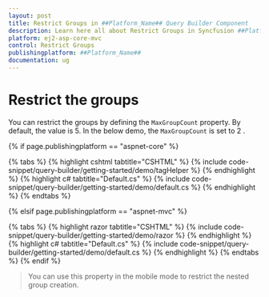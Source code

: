 ```yaml
---
layout: post
title: Restrict Groups in ##Platform_Name## Query Builder Component
description: Learn here all about Restrict Groups in Syncfusion ##Platform_Name## Query Builder component and more.
platform: ej2-asp-core-mvc
control: Restrict Groups
publishingplatform: ##Platform_Name##
documentation: ug
---
```



# Restrict the groups

You can restrict the groups by defining the `MaxGroupCount` property. By default, the value is 5. In the below demo, the `MaxGroupCount` is set to 2 .

{% if page.publishingplatform == "aspnet-core" %}

{% tabs %}
{% highlight cshtml tabtitle="CSHTML" %}
{% include code-snippet/query-builder/getting-started/demo/tagHelper %}
{% endhighlight %}
{% highlight c# tabtitle="Default.cs" %}
{% include code-snippet/query-builder/getting-started/demo/default.cs %}
{% endhighlight %}
{% endtabs %}

{% elsif page.publishingplatform == "aspnet-mvc" %}

{% tabs %}
{% highlight razor tabtitle="CSHTML" %}
{% include code-snippet/query-builder/getting-started/demo/razor %}
{% endhighlight %}
{% highlight c# tabtitle="Default.cs" %}
{% include code-snippet/query-builder/getting-started/demo/default.cs %}
{% endhighlight %}
{% endtabs %}
{% endif %}



> You can use this property in the mobile mode to restrict the nested group creation.